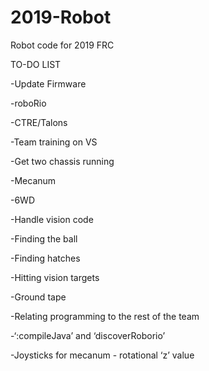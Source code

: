 # 2019-Robot
Robot code for 2019 FRC

TO-DO LIST

-Update Firmware

-roboRio

-CTRE/Talons

-Team training on VS

-Get two chassis running

-Mecanum

-6WD 

-Handle vision code

  -Finding the ball

  -Finding hatches

  -Hitting vision targets

  -Ground tape

-Relating programming to the rest of the team

-‘:compileJava’ and ‘discoverRoborio’

-Joysticks for mecanum - rotational ‘z’ value

